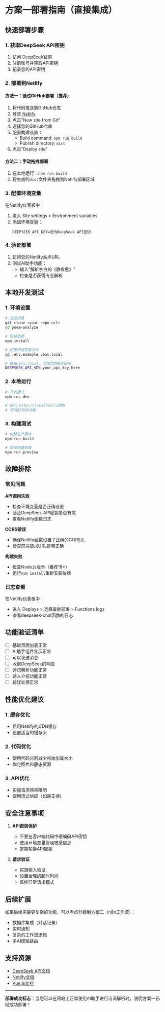 # 方案一部署指南（直接集成）

## 快速部署步骤

### 1. 获取DeepSeek API密钥
1. 访问 [DeepSeek官网](https://www.deepseek.com/)
2. 注册账号并获取API密钥
3. 记录您的API密钥

### 2. 部署到Netlify

#### 方法一：通过GitHub部署（推荐）
1. 将代码推送到GitHub仓库
2. 登录 [Netlify](https://netlify.com)
3. 点击"New site from Git"
4. 选择您的GitHub仓库
5. 配置构建设置：
   - Build command: `npm run build`
   - Publish directory: `dist`
6. 点击"Deploy site"

#### 方法二：手动拖拽部署
1. 在本地运行：`npm run build`
2. 将生成的`dist`文件夹拖拽到Netlify部署区域

### 3. 配置环境变量
在Netlify仪表板中：
1. 进入 Site settings > Environment variables
2. 添加环境变量：
   ```
   DEEPSEEK_API_KEY=您的DeepSeek API密钥
   ```

### 4. 验证部署
1. 访问您的Netlify站点URL
2. 测试AI助手功能：
   - 输入"解析李白的《静夜思》"
   - 检查是否获得专业解析

## 本地开发测试

### 1. 环境设置
```bash
# 克隆项目
git clone <your-repo-url>
cd poem-analyze

# 安装依赖
npm install

# 创建环境变量文件
cp .env.example .env.local

# 编辑.env.local，添加您的API密钥
DEEPSEEK_API_KEY=your_api_key_here
```

### 2. 本地运行
```bash
# 开发模式
npm run dev

# 访问 http://localhost:3005
# 测试AI助手功能
```

### 3. 构建测试
```bash
# 构建生产版本
npm run build

# 预览构建结果
npm run preview
```

## 故障排除

### 常见问题

**API调用失败**
- 检查环境变量是否正确设置
- 验证DeepSeek API密钥是否有效
- 查看Netlify函数日志

**CORS错误**
- 确保Netlify函数设置了正确的CORS头
- 检查前端请求URL是否正确

**构建失败**
- 检查Node.js版本（推荐18+）
- 运行`npm install`重新安装依赖

### 日志查看
在Netlify仪表板中：
- 进入 Deploys > 选择最新部署 > Functions logs
- 查看deepseek-chat函数的日志

## 功能验证清单

- [ ] 基础页面加载正常
- [ ] AI助手组件显示正常
- [ ] 可以发送消息
- [ ] 收到DeepSeek的响应
- [ ] 诗词解析功能正常
- [ ] 诗人介绍功能正常
- [ ] 错误处理正常

## 性能优化建议

### 1. 缓存优化
- 启用Netlify的CDN缓存
- 设置适当的缓存头

### 2. 代码优化
- 使用代码分割减少初始加载大小
- 优化图片和静态资源

### 3. API优化
- 实施请求频率限制
- 使用流式响应（如果支持）

## 安全注意事项

1. **API密钥保护**
   - 不要在客户端代码中硬编码API密钥
   - 使用环境变量管理敏感信息
   - 定期轮换API密钥

2. **请求验证**
   - 实施输入验证
   - 设置合理的超时时间
   - 监控异常请求模式

## 后续扩展

如果后续需要更复杂的功能，可以考虑升级到方案二（n8n工作流）：
- 数据库集成（对话记录）
- 实时通知
- 复杂的工作流逻辑
- 多AI模型路由

## 支持资源

- [DeepSeek API文档](https://platform.deepseek.com/api-docs/)
- [Netlify文档](https://docs.netlify.com/)
- [Vue.js文档](https://vuejs.org/guide/)

---

**部署成功标志**：当您可以在网站上正常使用AI助手进行诗词解析时，说明方案一已经成功部署！